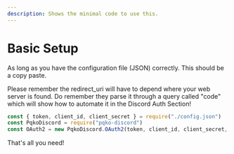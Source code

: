 ```yaml
---
description: Shows the minimal code to use this.
---
```


# Basic Setup

As long as you have the configuration file (JSON) correctly. This should be a copy paste.

Please remember the redirect\_uri will have to depend where your web server is found. Do remember they parse it through a query called "code" which will show how to automate it in the Discord Auth Section!

```javascript
const { token, client_id, client_secret } = require("./config.json")
const PqkoDiscord = require("pqko-discord")
const OAuth2 = new PqkoDiscord.OAuth2(token, client_id, client_secret, redirect_url)
```

That's all you need!
